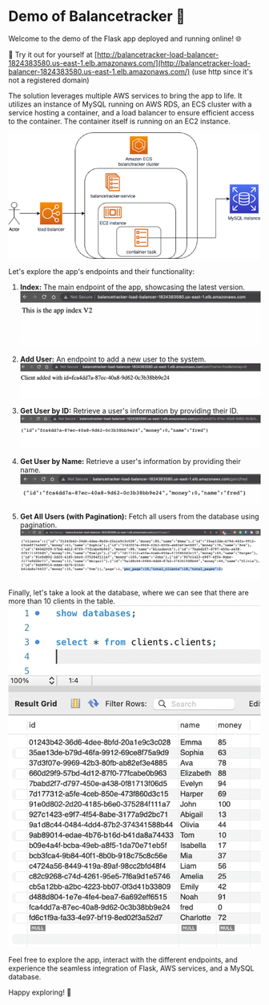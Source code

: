 # Demo of Balancetracker 🤑

Welcome to the demo of the Flask app deployed and running online! 🌐

🔗 Try it out for yourself at [http://balancetracker-load-balancer-1824383580.us-east-1.elb.amazonaws.com/](http://balancetracker-load-balancer-1824383580.us-east-1.elb.amazonaws.com/) (use http since it's not a registered domain)

The solution leverages multiple AWS services to bring the app to life. It utilizes an instance of MySQL running on AWS RDS, an ECS cluster with a service hosting a container, and a load balancer to ensure efficient access to the container. The container itself is running on an EC2 instance.

![Solution Architecture](./images/architecture.png)

Let's explore the app's endpoints and their functionality:

1. **Index:** The main endpoint of the app, showcasing the latest version.
   ![App Version 2](./images/app_v2.png)

2. **Add User:** An endpoint to add a new user to the system.
   ![Add User](./images/app_add.png)

3. **Get User by ID:** Retrieve a user's information by providing their ID.
   ![Get User by ID](./images/app_get_id.png)

4. **Get User by Name:** Retrieve a user's information by providing their name.
   ![Get User by Name](./images/app_get_name.png)

5. **Get All Users (with Pagination):** Fetch all users from the database using pagination.
   ![Get All Users](./images/app_get_all.png)

Finally, let's take a look at the database, where we can see that there are more than 10 clients in the table.
![All Clients in the Database](./images/db_all_clients.png)

Feel free to explore the app, interact with the different endpoints, and experience the seamless integration of Flask, AWS services, and a MySQL database.

Happy exploring! 🎉